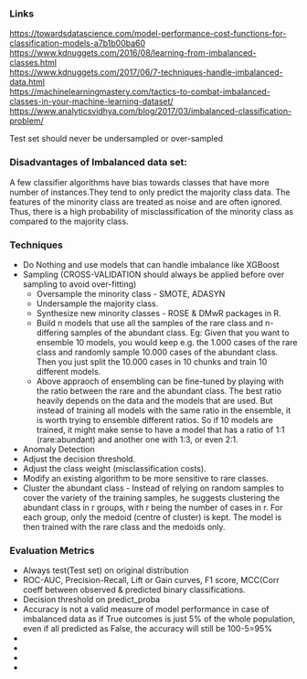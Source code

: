 ### Links
https://towardsdatascience.com/model-performance-cost-functions-for-classification-models-a7b1b00ba60 <br/>
https://www.kdnuggets.com/2016/08/learning-from-imbalanced-classes.html <br/>
https://www.kdnuggets.com/2017/06/7-techniques-handle-imbalanced-data.html <br/>
https://machinelearningmastery.com/tactics-to-combat-imbalanced-classes-in-your-machine-learning-dataset/ <br/>
https://www.analyticsvidhya.com/blog/2017/03/imbalanced-classification-problem/ <br/>

Test set should never be undersampled or over-sampled <br/>

### Disadvantages of Imbalanced data set:
A few classifier algorithms have bias towards classes that have more number of instances.They tend to only predict the majority class data.
The features of the minority class are treated as noise and are often ignored. Thus, there is a high probability of misclassification of the minority class as compared to the majority class.

### Techniques
* Do Nothing and use models that can handle imbalance like XGBoost
* Sampling (CROSS-VALIDATION should always be applied before over sampling to avoid over-fitting)
  * Oversample the minority class - SMOTE, ADASYN
  * Undersample the majority class.
  * Synthesize new minority classes - ROSE & DMwR packages in R.
  * Build n models that use all the samples of the rare class and n-differing samples of the abundant class. Eg: Given that you want to ensemble 10 models, you would keep e.g. the 1.000 cases of the rare class and randomly sample 10.000 cases of the abundant class. Then you just split the 10.000 cases in 10 chunks and train 10 different models.
  * Above appraoch of ensembling can be fine-tuned by playing with the ratio between the rare and the abundant class. The best ratio  heavily depends on the data and the models that are used. But instead of training all models with the same ratio in the ensemble, it is worth trying to ensemble different ratios.  So if 10 models are trained, it might make sense to have a model that has a ratio of 1:1 (rare:abundant) and another one with 1:3, or even 2:1.
* Anomaly Detection
* Adjust the decision threshold.
* Adjust the class weight (misclassification costs).
* Modify an existing algorithm to be more sensitive to rare classes.
* Cluster the abundant class - Instead of relying on random samples to cover the variety of the training samples, he suggests clustering the abundant class in r groups, with r being the number of cases in r. For each group, only the medoid (centre of cluster) is kept. The model is then trained with the rare class and the medoids only.

### Evaluation Metrics
* Always test(Test set) on original distribution 
* ROC-AUC, Precision-Recall, Lift or Gain curves, F1 score, MCC(Corr coeff between observed & predicted binary classifications.
* Decision threshold on predict_proba
* Accuracy is not a valid measure of model performance in case of imbalanced data as if True outcomes is just 5% of the whole population, even if all predicted as False, the accuracy will still be 100-5=95%
* 
* 
* 
* 




